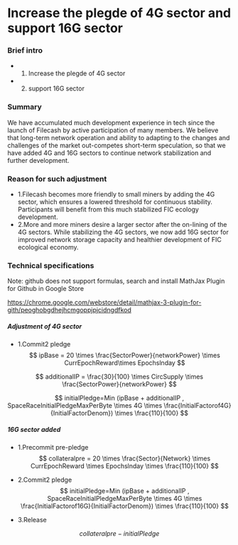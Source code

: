 # Increase the plegde of 4G sector and support 16G sector

### Brief intro

- 1. Increase the plegde of 4G sector
- 2. support 16G sector

### Summary

We have accumulated much development experience in tech since the launch of FiIecash by active participation of many members. We believe that long-term network operation and ability to adapting to the changes and challenges of the market out-competes short-term speculation, so that we have added 4G and 16G sectors to continue network stabilization and further development.

### Reason for such adjustment

- 1.Filecash becomes more friendly to small miners by adding the 4G sector, which ensures a lowered threshold for continuous stability. Participants will benefit from this much stabilized FIC ecology development.
- 2.More and more miners desire a larger sector after the on-lining of the 4G sectors. While stabilizing the 4G sectors, we now add 16G sector for improved network storage capacity and healthier development of FIC ecological economy.

### Technical specifications

Note: github does not support formulas, search and install MathJax Plugin for Github in Google Store

https://chrome.google.com/webstore/detail/mathjax-3-plugin-for-gith/peoghobgdhejhcmgoppjpjcidngdfkod

##### Adjustment of 4G sector

- 1.Commit2 pledge
$$
ipBase = 20 \times \frac{SectorPower}{networkPower} \times CurrEpochReward\times Epochslnday
$$

$$
additionalIP = \frac{30}{100} \times CircSupply \times \frac{SectorPower}{networkPower}
$$

$$
initialPledge=Min (ipBase + additionalIP , SpaceRaceInitialPledgeMaxPerByte \times 4G \times  \frac{InitialFactorof4G}{InitialFactorDenom}) \times  \frac{110}{100}
$$


##### 16G sector added

- 1.Precommit pre-pledge
$$
collateralpre = 20 \times \frac{Sector}{Network} \times CurrEpochReward \times Epochslnday \times \frac{110}{100}
$$

- 2.Commit2 pledge
$$
initialPledge=Min (ipBase + additionalIP , SpaceRaceInitialPledgeMaxPerByte \times 4G \times  \frac{InitialFactorof16G}{InitialFactorDenom}) \times  \frac{110}{100}
$$

- 3.Release

$$
collateralpre - initialPledge
$$
